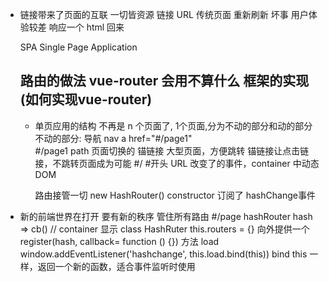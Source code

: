 - 链接带来了页面的互联
  一切皆资源 链接 URL
  传统页面 重新刷新 坏事 用户体验较差
  响应一个 html 回来

  SPA   Single Page Application

  ## 路由的做法 vue-router 会用不算什么 框架的实现(如何实现vue-router)

  - 单页应用的结构
    不再是 n 个页面了, 1个页面,分为不动的部分和动的部分
    不动的部分: 导航 nav a href="#/page1"  
                #/page1  path 页面切换的  锚链接  大型页面，方便跳转
                锚链接让点击链接，不跳转页面成为可能  #/ #开头
                URL 改变了的事件，container 中动态 DOM

    路由接管一切  new HashRouter()
    constructor  订阅了 hashChange事件

- 新的前端世界在打开 要有新的秩序
  管住所有路由  #/page  hashRouter
  hash => cb()  // container 显示
  class HashRuter
  this.routers = {}
  向外提供一个 register(hash, callback= function () {}) 方法
  load 
  window.addEventListener('hashchange', this.load.bind(this))
  bind this 一样，返回一个新的函数，适合事件监听时使用